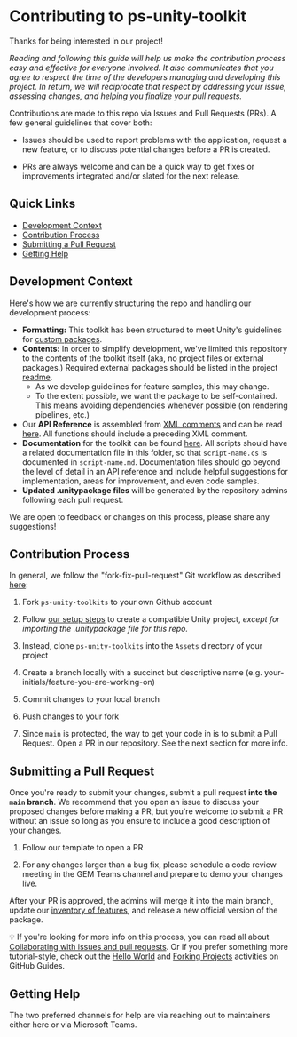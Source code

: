 # Contributing to ps-unity-toolkit

Thanks for being interested in our project!

*Reading and following this guide will help us make the contribution process easy and effective for everyone involved. It also communicates that you agree to respect the time of the developers managing and developing this project. In return, we will reciprocate that respect by addressing your issue, assessing changes, and helping you finalize your pull requests.* 

Contributions are made to this repo via Issues and Pull Requests (PRs). A few general guidelines that cover both:

- Issues should be used to report problems with the application, request a new feature, or to discuss potential changes before a PR is created.

- PRs are always welcome and can be a quick way to get fixes or improvements integrated and/or slated for the next release.

## Quick Links

  - [Development Context](#development-context)
  - [Contribution Process](#contribution-process)
  - [Submitting a Pull Request](#submitting-a-pull-request)
  - [Getting Help](#getting-help)

## Development Context

Here's how we are currently structuring the repo and handling our development process:

- **Formatting:** This toolkit has been structured to meet Unity's guidelines for [custom packages](https://docs.unity3d.com/Manual/CustomPackages.html).
- **Contents:** In order to simplify development, we've limited this repository to the contents of the toolkit itself (aka, no project files or external packages.) Required external packages should be listed in the project [readme](README.md).
  - As we develop guidelines for feature samples, this may change.
  - To the extent possible, we want the package to be self-contained. This means avoiding dependencies whenever possible (on rendering pipelines, etc.)
- Our **API Reference** is assembled from [XML comments](https://docs.microsoft.com/en-us/visualstudio/ide/reference/generate-xml-documentation-comments?view=vs-2019) and can be read [here](com/esrips.toolkits/README.md). All functions should include a preceding XML comment.
- **Documentation** for the toolkit can be found [here](com.esrips.toolkits/Documentation~). All scripts should have a related documentation file in this folder, so that `script-name.cs` is documented in `script-name.md`. Documentation files should go beyond the level of detail in an API reference and include helpful suggestions for implementation, areas for improvement, and even code samples.
- **Updated .unitypackage files** will be generated by the repository admins following each pull request.

We are open to feedback or changes on this process, please share any suggestions!

## Contribution Process

In general, we follow the "fork-fix-pull-request" Git workflow as described [here](https://help.github.com/en/github/getting-started-with-github/fork-a-repo#propose-changes-to-someone-elses-project):

1. Fork `ps-unity-toolkits` to your own Github account

2. Follow [our setup steps](README.md/#setup) to create a compatible Unity project, *except for importing the .unitypackage file for this repo.*

3. Instead, clone `ps-unity-toolkits` into the `Assets` directory of your project

4. Create a branch locally with a succinct but descriptive name (e.g. your-initials/feature-you-are-working-on)

5. Commit changes to your local branch

6. Push changes to your fork

8. Since `main` is protected, the way to get your code in is to submit a Pull Request. Open a PR in our repository. See the next section for more info.

## Submitting a Pull Request

Once you're ready to submit your changes, submit a pull request **into the `main` branch**. We recommend that you open an issue to discuss your proposed changes before making a PR, but you're welcome to submit a PR without an issue so long as you ensure to include a good description of your changes.

1. Follow our template to open a PR

2. For any changes larger than a bug fix, please schedule a code review meeting in the GEM Teams channel and prepare to demo your changes live.

After your PR is approved, the admins will merge it into the main branch, update our [inventory of features](readme.md/#features), and release a new official version of the package.

💡 If you're looking for more info on this process, you can read all about [Collaborating with issues and pull requests](https://help.github.com/en/github/collaborating-with-issues-and-pull-requests). Or if you prefer something more tutorial-style, check out the [Hello World](https://guides.github.com/activities/hello-world/) and [Forking Projects](https://guides.github.com/activities/forking/) activities on GitHub Guides.

## Getting Help

The two preferred channels for help are via reaching out to maintainers either here or via Microsoft Teams.
